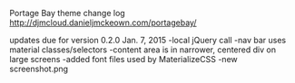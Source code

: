 Portage Bay theme
change log
http://djmcloud.danieljmckeown.com/portagebay/

updates due for version 0.2.0
Jan. 7, 2015
-local jQuery call
-nav bar uses material classes/selectors
-content area is in narrower, centered div on large screens
-added font files used by MaterializeCSS
-new screenshot.png